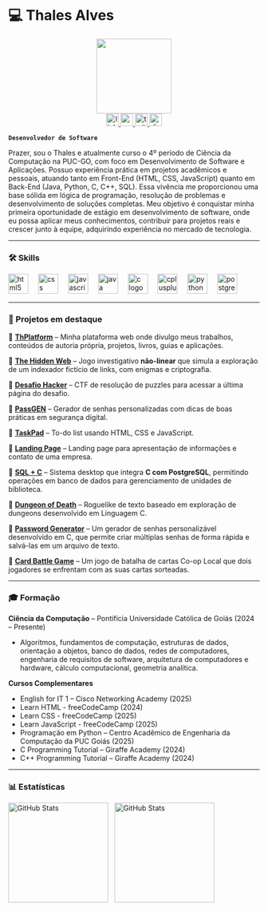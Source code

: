 # 💻 Thales Alves
<div align="center">
  <img height="150" src="https://media.tenor.com/PLIr_VkF6ywAAAAM/ghostedvpn-hacker-cat.gif"  />
</div>
<div align="center">
  <a href="https://www.linkedin.com/in/thales-alves-araujo/" target="_blank">
    <img src="https://img.shields.io/static/v1?message=LinkedIn&logo=linkedin&label=&color=0077B5&logoColor=white&labelColor=&style=for-the-badge" height="25" alt="linkedin logo"  />
  </a>
  <a href="https://www.youtube.com/@th_thalesBR" target="_blank">
    <img src="https://img.shields.io/static/v1?message=Youtube&logo=youtube&label=&color=FF0000&logoColor=white&labelColor=&style=for-the-badge" height="25" alt="youtube logo"  />
  </a>
  <a href="https://x.com/Th_GGBR" target="_blank">
    <img src="https://img.shields.io/static/v1?message=Twitter&logo=twitter&label=&color=1DA1F2&logoColor=white&labelColor=&style=for-the-badge" height="25" alt="twitter logo"  />
  </a>
  <a href="https://discord.com/users/341688568315510794" target="_blank">
    <img src="https://img.shields.io/static/v1?message=Discord&logo=discord&label=&color=7289DA&logoColor=white&labelColor=&style=for-the-badge" height="25" alt="discord logo"  />
  </a>
</div>

**`Desenvolvedor de Software`** 

Prazer, sou o Thales e atualmente curso o 4º período de Ciência da Computação na PUC-GO, com foco em Desenvolvimento de Software e Aplicações.
Possuo experiência prática em projetos acadêmicos e pessoais, atuando tanto em Front-End (HTML, CSS, JavaScript) quanto em Back-End (Java, Python, C, C++, SQL). Essa vivência me proporcionou uma base sólida em lógica de programação, resolução de problemas e desenvolvimento de soluções completas.
Meu objetivo é conquistar minha primeira oportunidade de estágio em desenvolvimento de software, onde eu possa aplicar meus conhecimentos, contribuir para projetos reais e crescer junto à equipe, adquirindo experiência no mercado de tecnologia. 

---

### 🛠️ Skills

<div align="left">
  <img src="https://cdn.jsdelivr.net/gh/devicons/devicon/icons/html5/html5-original.svg" height="40" alt="html5 logo" title="HTML5" />
  <img width="12" />
  <img src="https://cdn.jsdelivr.net/gh/devicons/devicon/icons/css3/css3-original.svg" height="40" alt="css logo" title="CSS3" />
  <img width="12" />
  <img src="https://cdn.jsdelivr.net/gh/devicons/devicon/icons/javascript/javascript-original.svg" height="40" alt="javascript logo" title="JavaScript" />
  <img width="12" />
  <img src="https://cdn.jsdelivr.net/gh/devicons/devicon/icons/java/java-original.svg" height="40" alt="java logo" title="Java" />
  <img width="12" />
  <img src="https://upload.wikimedia.org/wikipedia/commons/thumb/1/18/C_Programming_Language.svg/926px-C_Programming_Language.svg.png" height="40" alt="c logo" title="C" />
  <img width="12" />
  <img src="https://cdn.jsdelivr.net/gh/devicons/devicon/icons/cplusplus/cplusplus-original.svg" height="40" alt="cplusplus logo" title="C++" />
  <img width="12" />
  <img src="https://cdn.jsdelivr.net/gh/devicons/devicon/icons/python/python-original.svg" height="40" alt="python logo" title="Python" />
  <img width="12" />
  <img src="https://cdn.jsdelivr.net/gh/devicons/devicon/icons/postgresql/postgresql-original.svg" height="40" alt="postgresql logo" title="PostgreSQL" />
</div>

---

### 🚀 Projetos em destaque

🔹 [**ThPlatform**](https://th-platform.netlify.app) – Minha plataforma web onde divulgo meus trabalhos, conteúdos de autoria própria, projetos, livros, guias e aplicações.

🔹 [**The Hidden Web**](https://the-hidden-web.netlify.app) – Jogo investigativo **não-linear** que simula a exploração de um indexador fictício de links, com enigmas e criptografia.  

🔹 [**Desafio Hacker**](https://desafio-hacker.netlify.app) – CTF de resolução de puzzles para acessar a última página do desafio.

🔹 [**PassGEN**](https://pass-gen-online.netlify.app) – Gerador de senhas personalizadas com dicas de boas práticas em segurança digital.

🔹 [**TaskPad**](https://task-pad-project.netlify.app) – To-do list usando HTML, CSS e JavaScript.

🔹 [**Landing Page**](https://th-platform.netlify.app/landing_page/) – Landing page para apresentação de informações e contato de uma empresa.

🔹 [**SQL + C**](https://github.com/ththales/SQL-Plus-C) – Sistema desktop que integra **C com PostgreSQL**, permitindo operações em banco de dados para gerenciamento de unidades de biblioteca.

🔹 [**Dungeon of Death**](https://github.com/ththales/Dungeon-of-Death) – Roguelike de texto baseado em exploração de dungeons desenvolvido em Linguagem C.

🔹 [**Password Generator**](https://github.com/ththales/Password-Generator) – Um gerador de senhas personalizável desenvolvido em C, que permite criar múltiplas senhas de forma rápida e salvá-las em um arquivo de texto.

🔹 [**Card Battle Game**](https://github.com/ththales/Card-Battle-Game) – Um jogo de batalha de cartas Co-op Local que dois jogadores se enfrentam com as suas cartas sorteadas.

---

### 🎓 Formação

**Ciência da Computação** – Pontifícia Universidade Católica de Goiás (2024 – Presente)  
- Algoritmos, fundamentos de computação, estruturas de dados, orientação a objetos, banco de dados, redes de computadores, engenharia de requisitos de software, arquitetura de computadores e hardware, cálculo computacional, geometria analítica.  

**Cursos Complementares**  
- English for IT 1 – Cisco Networking Academy (2025)
- Learn HTML - freeCodeCamp (2024)
- Learn CSS - freeCodeCamp (2025)
- Learn JavaScript - freeCodeCamp (2025)
- Programação em Python – Centro Acadêmico de Engenharia da Computação da PUC Goiás (2025)  
- C Programming Tutorial – Giraffe Academy (2024)
- C++ Programming Tutorial – Giraffe Academy (2024)  

---

### 📊 Estatísticas

<p>
  <img 
    align="left" 
    alt="GitHub Stats" 
    height="200" 
    style="padding-right: 10px;" 
    src="https://github-readme-stats.vercel.app/api?username=ththales&show_icons=true&theme=tokyonight&include_all_commits=true&locale=pt-br" 
  />

<img 
      align="left" 
      alt="GitHub Stats" 
      height="200" 
      src="https://github-readme-stats.vercel.app/api/top-langs/?username=ththales&theme=tokyonight&layout=compact&custom_title=Tecnologias&langs_count=9" 
  />

</p>

